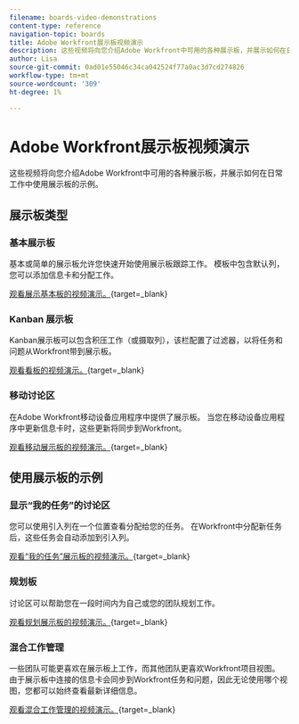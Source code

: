 ```yaml
---
filename: boards-video-demonstrations
content-type: reference
navigation-topic: boards
title: Adobe Workfront展示板视频演示
description: 这些视频将向您介绍Adobe Workfront中可用的各种展示板，并展示如何在日常工作中使用展示板的示例。
author: Lisa
source-git-commit: 0ad01e55046c34ca042524f77a0ac3d7cd274826
workflow-type: tm+mt
source-wordcount: '309'
ht-degree: 1%

---
```


# Adobe Workfront展示板视频演示

这些视频将向您介绍Adobe Workfront中可用的各种展示板，并展示如何在日常工作中使用展示板的示例。

## 展示板类型

### 基本展示板

基本或简单的展示板允许您快速开始使用展示板跟踪工作。 模板中包含默认列，您可以添加信息卡和分配工作。

[观看展示基本板的视频演示。](https://video.tv.adobe.com/v/3416382/){target=_blank}

### Kanban 展示板

Kanban展示板可以包含积压工作（或摄取列），该栏配置了过滤器，以将任务和问题从Workfront带到展示板。

[观看看板的视频演示。](https://video.tv.adobe.com/v/3416383/){target=_blank}

### 移动讨论区

在Adobe Workfront移动设备应用程序中提供了展示板。 当您在移动设备应用程序中更新信息卡时，这些更新将同步到Workfront。

[观看移动展示板的视频演示。](https://video.tv.adobe.com/v/3416379/){target=_blank}

## 使用展示板的示例

### 显示“我的任务”的讨论区

您可以使用引入列在一个位置查看分配给您的任务。 在Workfront中分配新任务后，这些任务会自动添加到引入列。

[观看“我的任务”展示板的视频演示。](https://video.tv.adobe.com/v/3416378/){target=_blank}

### 规划板

讨论区可以帮助您在一段时间内为自己或您的团队规划工作。

[观看规划展示板的视频演示。](https://video.tv.adobe.com/v/3416380/){target=_blank}

### 混合工作管理

一些团队可能更喜欢在展示板上工作，而其他团队更喜欢Workfront项目视图。 由于展示板中连接的信息卡会同步到Workfront任务和问题，因此无论使用哪个视图，您都可以始终查看最新详细信息。

[观看混合工作管理的视频演示。](https://video.tv.adobe.com/v/3416381/){target=_blank}
